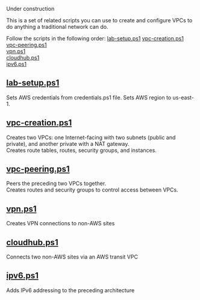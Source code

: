 Under construction

This is a set of related scripts you can use to create and configure VPCs to do anything a traditional network can do.

Follow the scripts in the following order:
[lab-setup.ps1](lab-setup.ps1)
[vpc-creation.ps1](vpc-creation.ps1)  
[vpc-peering.ps1](vpc-peering.ps1)  
[vpn.ps1](vpn.ps1)  
[cloudhub.ps1](cloudhub.ps1)  
[ipv6.ps1](ipv6.ps1)  

## [lab-setup.ps1](lab-setup.ps1)

Sets AWS credentials from credentials.ps1 file.
Sets AWS region to us-east-1.

## [vpc-creation.ps1](vpc-creation.ps1)

Creates two VPCs: one Internet-facing with two subnets (public and private), and another private with a NAT gateway.  
Creates route tables, routes, security groups, and instances.  

## [vpc-peering.ps1](vpc-peering.ps1)

Peers the preceding two VPCs together.  
Creates routes and security groups to control access between VPCs.  

## [vpn.ps1](vpn.ps1)

Creates VPN connections to non-AWS sites

## [cloudhub.ps1](cloudhub.ps1)

Connects two non-AWS sites via an AWS transit VPC

## [ipv6.ps1](ipv6.ps1)

Adds IPv6 addressing to the preceding architecture
